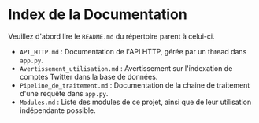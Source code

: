 # Index de la Documentation

Veuillez d'abord lire le `README.md` du répertoire parent à celui-ci.

* `API_HTTP.md` : Documentation de l'API HTTP, gérée par un thread dans `app.py`.
* `Avertissement_utilisation.md` : Avertissement sur l'indexation de comptes Twitter dans la base de données.
* `Pipeline_de_traitement.md` : Documentation de la chaine de traitement d'une requête dans `app.py`.
* `Modules.md` : Liste des modules de ce projet, ainsi que de leur utilisation indépendante possible.
